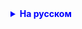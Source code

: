 <details style="margin-top: 16px">
  <summary style="cursor: pointer; color: blue;"><b>На русском</b></summary>

Домашнее задание:
Решите задачу с использованием коллекций, List, ArrayList

    1) Пользователь бесконечно вводит числа в программу - температуру ядерного реактора.
    2) После КАЖДОГО введеного числа сообщите пользователю информацию:
    2.1) Среднее значение температуры ядерного за ВСЕ время 
    2.2) Насколько текущая введеная температура отличается от предыдущей 
    2.3) Если введеная температура превышает среднюю на 10% и повысилась относительно предыдущего значения более, чем на 20%, 
        То напишите на экран собщение "Тревога, превышение температуры"

    Усложненное задание: 
    3.1) Рассчитайте также среднюю температуру за 10 последних измерений и среднюю температуру каждого 100ого измерения



</details>

